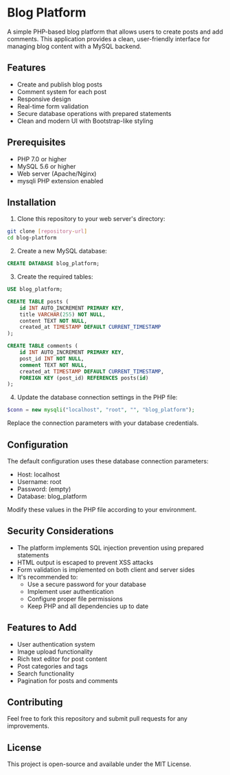 # Blog Platform

A simple PHP-based blog platform that allows users to create posts and add comments. 
This application provides a clean, user-friendly interface for managing blog content with a MySQL backend.

## Features

- Create and publish blog posts
- Comment system for each post
- Responsive design
- Real-time form validation
- Secure database operations with prepared statements
- Clean and modern UI with Bootstrap-like styling

## Prerequisites

- PHP 7.0 or higher
- MySQL 5.6 or higher
- Web server (Apache/Nginx)
- mysqli PHP extension enabled

## Installation

1. Clone this repository to your web server's directory:
```bash
git clone [repository-url]
cd blog-platform
```

2. Create a new MySQL database:
```sql
CREATE DATABASE blog_platform;
```

3. Create the required tables:
```sql
USE blog_platform;

CREATE TABLE posts (
    id INT AUTO_INCREMENT PRIMARY KEY,
    title VARCHAR(255) NOT NULL,
    content TEXT NOT NULL,
    created_at TIMESTAMP DEFAULT CURRENT_TIMESTAMP
);

CREATE TABLE comments (
    id INT AUTO_INCREMENT PRIMARY KEY,
    post_id INT NOT NULL,
    comment TEXT NOT NULL,
    created_at TIMESTAMP DEFAULT CURRENT_TIMESTAMP,
    FOREIGN KEY (post_id) REFERENCES posts(id)
);
```

4. Update the database connection settings in the PHP file:
```php
$conn = new mysqli("localhost", "root", "", "blog_platform");
```
Replace the connection parameters with your database credentials.

## Configuration

The default configuration uses these database connection parameters:
- Host: localhost
- Username: root
- Password: (empty)
- Database: blog_platform

Modify these values in the PHP file according to your environment.

## Security Considerations

- The platform implements SQL injection prevention using prepared statements
- HTML output is escaped to prevent XSS attacks
- Form validation is implemented on both client and server sides
- It's recommended to:
  - Use a secure password for your database
  - Implement user authentication
  - Configure proper file permissions
  - Keep PHP and all dependencies up to date

## Features to Add

- User authentication system
- Image upload functionality
- Rich text editor for post content
- Post categories and tags
- Search functionality
- Pagination for posts and comments

## Contributing

Feel free to fork this repository and submit pull requests for any improvements.

## License

This project is open-source and available under the MIT License.
